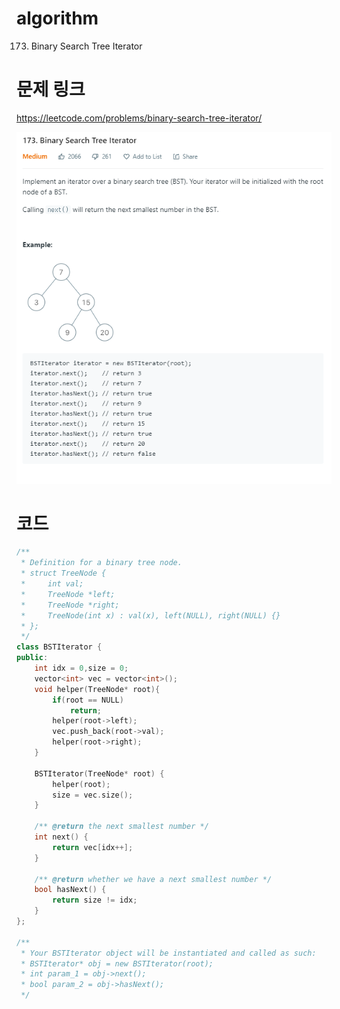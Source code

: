 ﻿# algorithm 
173. Binary Search Tree Iterator
  
  
# 문제 링크  
https://leetcode.com/problems/binary-search-tree-iterator/  

![title](https://github.com/jungmin3834/algorithm/blob/master/image/binary-search-tree-iterator.png)

# 코드 

```cpp
/**
 * Definition for a binary tree node.
 * struct TreeNode {
 *     int val;
 *     TreeNode *left;
 *     TreeNode *right;
 *     TreeNode(int x) : val(x), left(NULL), right(NULL) {}
 * };
 */
class BSTIterator {
public:
    int idx = 0,size = 0;
    vector<int> vec = vector<int>();
    void helper(TreeNode* root){
        if(root == NULL)
            return;
        helper(root->left);
        vec.push_back(root->val);
        helper(root->right);
    }
    
    BSTIterator(TreeNode* root) {
        helper(root);
        size = vec.size();
    }
    
    /** @return the next smallest number */
    int next() {
        return vec[idx++];
    }
    
    /** @return whether we have a next smallest number */
    bool hasNext() {
        return size != idx;
    }
};

/**
 * Your BSTIterator object will be instantiated and called as such:
 * BSTIterator* obj = new BSTIterator(root);
 * int param_1 = obj->next();
 * bool param_2 = obj->hasNext();
 */
```

